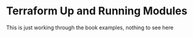 # Terraform Up and Running Modules

This is just working through the book examples, nothing to see here
